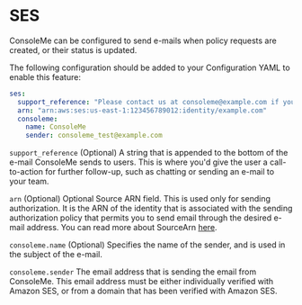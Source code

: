 # SES

ConsoleMe can be configured to send e-mails when policy requests are created, or their status is updated.

The following configuration should be added to your Configuration YAML to enable
this feature:

```yaml
ses:
  support_reference: "Please contact us at consoleme@example.com if you have any questions or concerns."
  arn: "arn:aws:ses:us-east-1:123456789012:identity/example.com"
  consoleme:
    name: ConsoleMe
    sender: consoleme_test@example.com
```

`support_reference` (Optional) A string that is appended to the bottom of the e-mail ConsoleMe sends to users. 
This is where you'd give the user a call-to-action for further follow-up, such as chatting or sending an e-mail to your 
team.

`arn` (Optional) Optional Source ARN field. This is used only for sending authorization. It is the ARN of the identity 
that is associated with the sending authorization policy that permits you to send email through the desired e-mail
address. You can read more about SourceArn [here](https://boto3.amazonaws.com/v1/documentation/api/latest/reference/services/ses.html#SES.Client.send_email).

`consoleme.name` (Optional) Specifies the name of the sender, and is used in the subject of the e-mail.

`consoleme.sender` The email address that is sending the email from ConsoleMe. This email address must be either 
individually verified with Amazon SES, or from a domain that has been verified with Amazon SES.